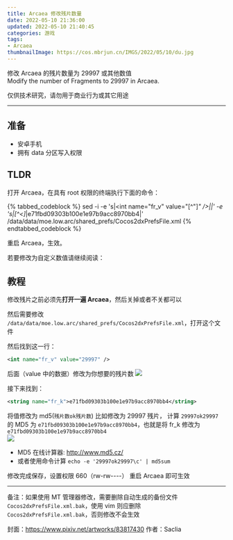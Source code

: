 ```yaml
---
title: Arcaea 修改残片数量
date: 2022-05-10 21:36:00
updated: 2022-05-10 21:40:45
categories: 游戏
tags:
- Arcaea
thumbnailImage: https://cos.mbrjun.cn/IMGS/2022/05/10/du.jpg
---
```

修改 Arcaea 的残片数量为 29997 或其他数值  
Modify the number of Fragments to 29997 in Arcaea.  

仅供技术研究，请勿用于商业行为或其它用途  

<!-- more -->

---

## 准备

- 安卓手机
- 拥有 data 分区写入权限

## TLDR
打开 Arcaea，在具有 root 权限的终端执行下面的命令：  

{% tabbed_codeblock %}
    <!-- tab sh -->
        sed -i -e 's|<int name="fr_v" value="[^"]*" />|<int name="fr_v" value="29997" />|' -e 's|<string name="fr_k">[^<]*</string>|<string name="fr_k">e71fbd09303b100e1e97b9acc8970bb4</string>|' /data/data/moe.low.arc/shared_prefs/Cocos2dxPrefsFile.xml
    <!-- endtab -->
{% endtabbed_codeblock %}

重启 Arcaea，生效。  

若要修改为自定义数值请继续阅读：

## 教程

修改残片之前必须先**打开一遍 Arcaea**，然后关掉或者不关都可以

然后需要修改 ``/data/data/moe.low.arc/shared_prefs/Cocos2dxPrefsFile.xml``，打开这个文件

然后找到这一行：

```xml
<int name="fr_v" value="29997" />
```

后面（value 中的数据）修改为你想要的残片数
![](https://cos.mbrjun.cn/IMGS/2022/05/10/wh.png)

接下来找到：

```xml
<string name="fr_k">e71fbd09303b100e1e97b9acc8970bb4</string>
```

将值修改为 md5(``残片数ok残片数``)
比如修改为 29997 残片， 计算 ``29997ok29997`` 的 MD5 为 ``e71fbd09303b100e1e97b9acc8970bb4``，也就是将 fr_k 修改为 ``e71fbd09303b100e1e97b9acc8970bb4``  
![](https://cos.mbrjun.cn/IMGS/2022/05/10/df.png)

- MD5 在线计算器: http://www.md5.cz/
- 或者使用命令计算 ``echo -e '29997ok29997\c' | md5sum``

修改完成保存，设置权限 660（rw-rw----）
重启 Arcaea 即可生效

---

备注：如果使用 MT 管理器修改，需要删除自动生成的备份文件 ``Cocos2dxPrefsFile.xml.bak``，使用 vim 则应删除 ``Cocos2dxPrefsFile.xml.bak``，否则修改不会生效

封面：https://www.pixiv.net/artworks/83817430
作者：Saclia

